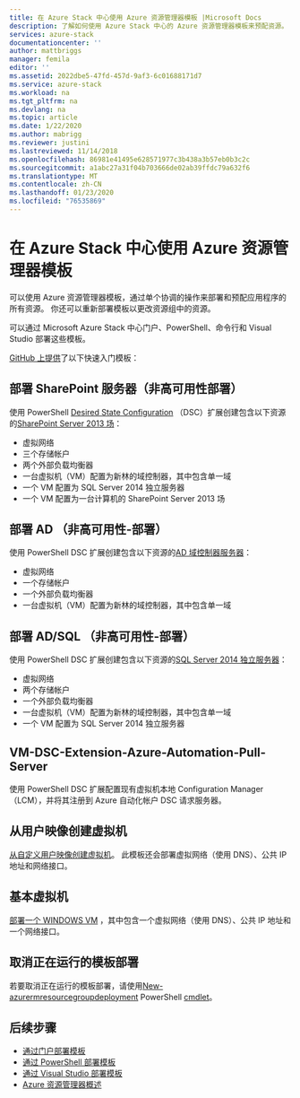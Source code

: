 ```yaml
---
title: 在 Azure Stack 中心使用 Azure 资源管理器模板 |Microsoft Docs
description: 了解如何使用 Azure Stack 中心的 Azure 资源管理器模板来预配资源。
services: azure-stack
documentationcenter: ''
author: mattbriggs
manager: femila
editor: ''
ms.assetid: 2022dbe5-47fd-457d-9af3-6c01688171d7
ms.service: azure-stack
ms.workload: na
ms.tgt_pltfrm: na
ms.devlang: na
ms.topic: article
ms.date: 1/22/2020
ms.author: mabrigg
ms.reviewer: justini
ms.lastreviewed: 11/14/2018
ms.openlocfilehash: 86981e41495e628571977c3b438a3b57eb0b3c2c
ms.sourcegitcommit: a1abc27a31f04b703666de02ab39ffdc79a632f6
ms.translationtype: MT
ms.contentlocale: zh-CN
ms.lasthandoff: 01/23/2020
ms.locfileid: "76535869"
---
```

# <a name="use-azure-resource-manager-templates-in-azure-stack-hub"></a>在 Azure Stack 中心使用 Azure 资源管理器模板

可以使用 Azure 资源管理器模板，通过单个协调的操作来部署和预配应用程序的所有资源。 你还可以重新部署模板以更改资源组中的资源。

可以通过 Microsoft Azure Stack 中心门户、PowerShell、命令行和 Visual Studio 部署这些模板。

[GitHub 上提供](https://aka.ms/azurestackgithub)了以下快速入门模板：

## <a name="deploy-sharepoint-server-non-high-availability-deployment"></a>部署 SharePoint 服务器（非高可用性部署）

使用 PowerShell [Desired State Configuration](/powershell/scripting/dsc/overview/overview) （DSC）扩展创建包含以下资源的[SharePoint Server 2013 场](https://github.com/Azure/AzureStack-QuickStart-Templates/tree/master/sharepoint-2013-non-ha)：

* 虚拟网络
* 三个存储帐户
* 两个外部负载均衡器
* 一台虚拟机（VM）配置为新林的域控制器，其中包含单一域
* 一个 VM 配置为 SQL Server 2014 独立服务器
* 一个 VM 配置为一台计算机的 SharePoint Server 2013 场

## <a name="deploy-ad-non-high-availability-deployment"></a>部署 AD （非高可用性-部署）

使用 PowerShell DSC 扩展创建包含以下资源的[AD 域控制器服务器](https://github.com/Azure/AzureStack-QuickStart-Templates/tree/master/ad-non-ha)：

* 虚拟网络
* 一个存储帐户
* 一个外部负载均衡器
* 一台虚拟机（VM）配置为新林的域控制器，其中包含单一域

## <a name="deploy-adsql-non-high-availability-deployment"></a>部署 AD/SQL （非高可用性-部署）

使用 PowerShell DSC 扩展创建包含以下资源的[SQL Server 2014 独立服务器](https://github.com/Azure/AzureStack-QuickStart-Templates/tree/master/sql-2014-non-ha)：

* 虚拟网络
* 两个存储帐户
* 一个外部负载均衡器
* 一台虚拟机（VM）配置为新林的域控制器，其中包含单一域
* 一个 VM 配置为 SQL Server 2014 独立服务器

## <a name="vm-dsc-extension-azure-automation-pull-server"></a>VM-DSC-Extension-Azure-Automation-Pull-Server

使用 PowerShell DSC 扩展配置现有虚拟机本地 Configuration Manager （LCM），并将其注册到 Azure 自动化帐户 DSC 请求服务器。

## <a name="create-a-virtual-machine-from-a-user-image"></a>从用户映像创建虚拟机

[从自定义用户映像创建虚拟机](https://github.com/Azure/AzureStack-QuickStart-Templates/tree/master/101-vm-create-from-customimage)。 此模板还会部署虚拟网络（使用 DNS）、公共 IP 地址和网络接口。

## <a name="basic-virtual-machine"></a>基本虚拟机

[部署一个 WINDOWS VM](https://aka.ms/aa6zdzx) ，其中包含一个虚拟网络（使用 DNS）、公共 IP 地址和一个网络接口。

## <a name="cancel-a-running-template-deployment"></a>取消正在运行的模板部署

若要取消正在运行的模板部署，请使用[New-azurermresourcegroupdeployment](/powershell/module/azurerm.resources/stop-azurermresourcegroupdeployment) PowerShell [cmdlet](/powershell/scripting/developer/cmdlet/cmdlet-overview)。

## <a name="next-steps"></a>后续步骤

* [通过门户部署模板](azure-stack-deploy-template-portal.md)
* [通过 PowerShell 部署模板](azure-stack-deploy-template-powershell.md)
* [通过 Visual Studio 部署模板](azure-stack-deploy-template-visual-studio.md)
* [Azure 资源管理器概述](/azure/azure-resource-manager/resource-group-overview)
